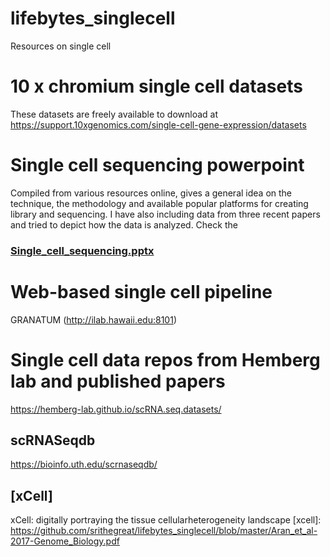 # lifebytes_singlecell
Resources on single cell

# 10 x chromium single cell datasets
These datasets are freely available to download at https://support.10xgenomics.com/single-cell-gene-expression/datasets

# Single cell sequencing powerpoint
Compiled from various resources online, gives a general idea on the technique, the methodology and available popular platforms for creating library and sequencing. I have also including data from three recent papers and tried to depict how the data is analyzed.
Check the 
### [Single_cell_sequencing.pptx]


# Web-based single cell pipeline
GRANATUM (http://ilab.hawaii.edu:8101)

# Single cell data repos from Hemberg lab and published papers
https://hemberg-lab.github.io/scRNA.seq.datasets/

## scRNASeqdb
https://bioinfo.uth.edu/scrnaseqdb/

[Single_cell_sequencing.pptx]: https://github.com/srithegreat/lifebytes_singlecell/blob/master/SingleCell_Sequencing.pptx

## [xCell]
xCell: digitally portraying the tissue cellularheterogeneity landscape
[xcell]: https://github.com/srithegreat/lifebytes_singlecell/blob/master/Aran_et_al-2017-Genome_Biology.pdf
